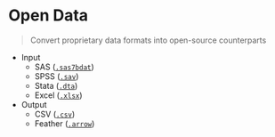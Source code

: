 # Open Data
> Convert proprietary data formats into open-source counterparts
- Input
  - SAS ([`.sas7bdat`](https://documentation.sas.com/doc/en/pgmsascdc/9.4_3.5/hostwin/n0sk6o15955yoen19n9ghdziqw1u.htm#n19rscz36w9ly5n1c6bhrh8o348x))
  - SPSS ([`.sav`](https://www.ibm.com/docs/en/spss-statistics/26.0.0?topic=files-spss-statistics-data))
  - Stata ([`.dta`](https://www.loc.gov/preservation/digital/formats/fdd/fdd000471.shtml))
  - Excel ([`.xlsx`](https://en.wikipedia.org/wiki/Microsoft_Excel#Current_file_extensions))
- Output
  - CSV ([`.csv`](https://en.wikipedia.org/wiki/Comma-separated_values))
  - Feather ([`.arrow`](https://arrow.apache.org/docs/python/feather.html))


